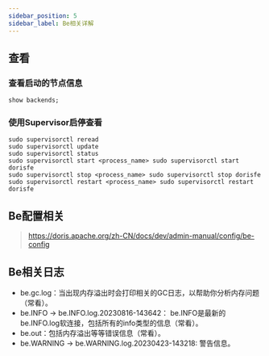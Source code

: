 ```yaml
---
sidebar_position: 5
sidebar_label: Be相关详解
---
```


## 查看


### 查看启动的节点信息
```sql
show backends;
```

### 使用Supervisor启停查看

```shell
sudo supervisorctl reread
sudo supervisorctl update
sudo supervisorctl status
sudo supervisorctl start <process_name> sudo supervisorctl start dorisfe
sudo supervisorctl stop <process_name> sudo supervisorctl stop dorisfe
sudo supervisorctl restart <process_name> sudo supervisorctl restart dorisfe
```

## Be配置相关

> https://doris.apache.org/zh-CN/docs/dev/admin-manual/config/be-config

## Be相关日志

- be.gc.log：当出现内存溢出时会打印相关的GC日志，以帮助你分析内存问题（常看）。
- be.INFO -> be.INFO.log.20230816-143642： be.INFO是最新的be.INFO.log软连接，包括所有的info类型的信息（常看）。
- be.out：包括内存溢出等等错误信息（常看）。
- be.WARNING -> be.WARNING.log.20230423-143218: 警告信息。